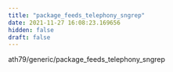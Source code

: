 ```yaml
---
title: "package_feeds_telephony_sngrep"
date: 2021-11-27 16:08:23.169656
hidden: false
draft: false
---
```


ath79/generic/package_feeds_telephony_sngrep

